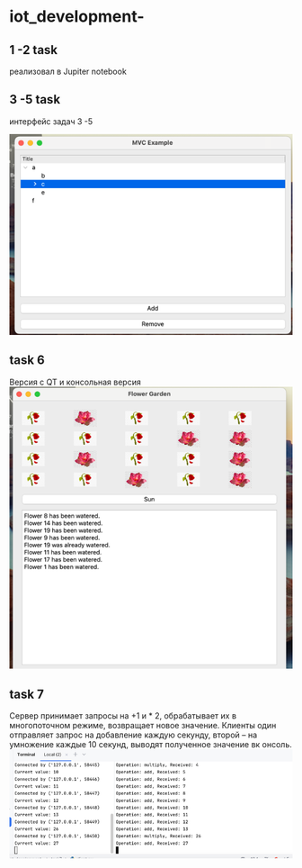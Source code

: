 # iot_development-

## 1 -2 task
реализовал в Jupiter notebook



## 3 -5 task 
интерфейс задач 3 -5

![Alt текст](img.png)

## task 6
Версия с QT и консольная версия 
![Alt текст](img_1.png)

## task 7

Сервер принимает запросы на  +1 и * 2, 
обрабатывает их в многопоточном режиме,
возвращает новое значение. 
Клиенты один отправляет запрос на добавление каждую секунду, второй  – на умножение каждые 10 секунд, выводят полученное значение вк онсоль.
![Alt текст](img_2.png)
